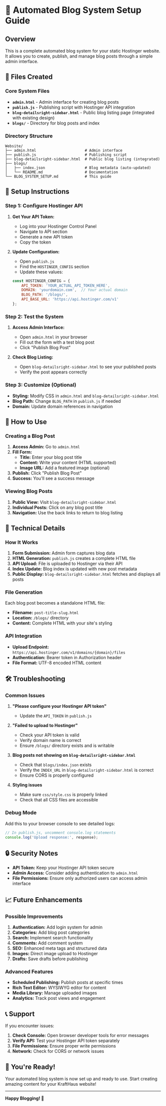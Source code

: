 # 🚀 Automated Blog System Setup Guide

## Overview

This is a complete automated blog system for your static Hostinger website. It allows you to create, publish, and manage blog posts through a simple admin interface.

## 📁 Files Created

### Core System Files
- **`admin.html`** - Admin interface for creating blog posts
- **`publish.js`** - Publishing script with Hostinger API integration
- **`blog-detailsright-sidebar.html`** - Public blog listing page (integrated with existing design)
- **`blogs/`** - Directory for blog posts and index

### Directory Structure
```
Website/
├── admin.html                      # Admin interface
├── publish.js                      # Publishing script
├── blog-detailsright-sidebar.html  # Public blog listing (integrated)
├── blogs/
│   ├── index.json                  # Blog metadata (auto-updated)
│   └── README.md                   # Documentation
└── BLOG_SYSTEM_SETUP.md            # This guide
```

## 🔧 Setup Instructions

### Step 1: Configure Hostinger API

1. **Get Your API Token:**
   - Log into your Hostinger Control Panel
   - Navigate to API section
   - Generate a new API token
   - Copy the token

2. **Update Configuration:**
   - Open `publish.js`
   - Find the `HOSTINGER_CONFIG` section
   - Update these values:
   ```javascript
   const HOSTINGER_CONFIG = {
       API_TOKEN: 'YOUR_ACTUAL_API_TOKEN_HERE',
       DOMAIN: 'yourdomain.com',  // Your actual domain
       BLOG_PATH: '/blogs/',
       API_BASE_URL: 'https://api.hostinger.com/v1'
   };
   ```

### Step 2: Test the System

1. **Access Admin Interface:**
   - Open `admin.html` in your browser
   - Fill out the form with a test blog post
   - Click "Publish Blog Post"

2. **Check Blog Listing:**
   - Open `blog-detailsright-sidebar.html` to see your published posts
   - Verify the post appears correctly

### Step 3: Customize (Optional)

- **Styling:** Modify CSS in `admin.html` and `blog-detailsright-sidebar.html`
- **Blog Path:** Change `BLOG_PATH` in `publish.js` if needed
- **Domain:** Update domain references in navigation

## 🎯 How to Use

### Creating a Blog Post

1. **Access Admin:** Go to `admin.html`
2. **Fill Form:**
   - **Title:** Enter your blog post title
   - **Content:** Write your content (HTML supported)
   - **Image URL:** Add a featured image (optional)
3. **Publish:** Click "Publish Blog Post"
4. **Success:** You'll see a success message

### Viewing Blog Posts

1. **Public View:** Visit `blog-detailsright-sidebar.html`
2. **Individual Posts:** Click on any blog post title
3. **Navigation:** Use the back links to return to blog listing

## 🔧 Technical Details

### How It Works

1. **Form Submission:** Admin form captures blog data
2. **HTML Generation:** `publish.js` creates a complete HTML file
3. **API Upload:** File is uploaded to Hostinger via their API
4. **Index Update:** Blog index is updated with new post metadata
5. **Public Display:** `blog-detailsright-sidebar.html` fetches and displays all posts

### File Generation

Each blog post becomes a standalone HTML file:
- **Filename:** `post-title-slug.html`
- **Location:** `/blogs/` directory
- **Content:** Complete HTML with your site's styling

### API Integration

- **Upload Endpoint:** `https://api.hostinger.com/v1/domains/{domain}/files`
- **Authentication:** Bearer token in Authorization header
- **File Format:** UTF-8 encoded HTML content

## 🛠️ Troubleshooting

### Common Issues

1. **"Please configure your Hostinger API token"**
   - Update the `API_TOKEN` in `publish.js`

2. **"Failed to upload to Hostinger"**
   - Check your API token is valid
   - Verify domain name is correct
   - Ensure `/blogs/` directory exists and is writable

3. **Blog posts not showing on `blog-detailsright-sidebar.html`**
   - Check that `blogs/index.json` exists
   - Verify the `INDEX_URL` in `blog-detailsright-sidebar.html` is correct
   - Ensure CORS is properly configured

4. **Styling issues**
   - Make sure `css/style.css` is properly linked
   - Check that all CSS files are accessible

### Debug Mode

Add this to your browser console to see detailed logs:
```javascript
// In publish.js, uncomment console.log statements
console.log('Upload response:', response);
```

## 🔒 Security Notes

- **API Token:** Keep your Hostinger API token secure
- **Admin Access:** Consider adding authentication to `admin.html`
- **File Permissions:** Ensure only authorized users can access admin interface

## 📈 Future Enhancements

### Possible Improvements

1. **Authentication:** Add login system for admin
2. **Categories:** Add blog post categories
3. **Search:** Implement search functionality
4. **Comments:** Add comment system
5. **SEO:** Enhanced meta tags and structured data
6. **Images:** Direct image upload to Hostinger
7. **Drafts:** Save drafts before publishing

### Advanced Features

- **Scheduled Publishing:** Publish posts at specific times
- **Rich Text Editor:** WYSIWYG editor for content
- **Media Library:** Manage uploaded images
- **Analytics:** Track post views and engagement

## 📞 Support

If you encounter issues:

1. **Check Console:** Open browser developer tools for error messages
2. **Verify API:** Test your Hostinger API token separately
3. **File Permissions:** Ensure proper write permissions
4. **Network:** Check for CORS or network issues

## 🎉 You're Ready!

Your automated blog system is now set up and ready to use. Start creating amazing content for your KraftHaus website!

---

**Happy Blogging! 🚀**
